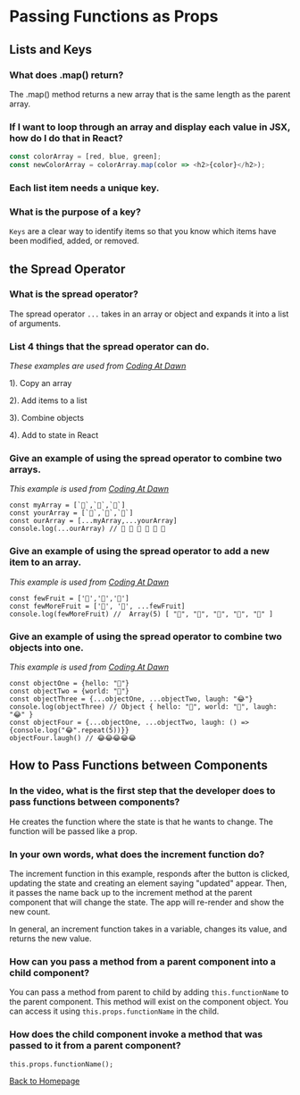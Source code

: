 # Passing Functions as Props

## Lists and Keys

### What does .map() return?
The .map() method returns a new array that is the same length as the parent array.

### If I want to loop through an array and display each value in JSX, how do I do that in React?

```javascript
const colorArray = [red, blue, green];
const newColorArray = colorArray.map(color => <h2>{color}</h2>);
```

### Each list item needs a unique __**key**__.

### What is the purpose of a key?
`Keys` are a clear way to identify items so that you know which items have been modified, added, or removed.


## the Spread Operator

### What is the spread operator?
The spread operator `...` takes in an array or object and expands it into a list of arguments.

### List 4 things that the spread operator can do.

*These examples are used from [Coding At Dawn](https://medium.com/coding-at-dawn/how-to-use-the-spread-operator-in-javascript-b9e4a8b06fab)*

1). Copy an array

2). Add items to a list

3). Combine objects

4). Add to state in React


### Give an example of using the spread operator to combine two arrays.
*This example is used from [Coding At Dawn](https://medium.com/coding-at-dawn/how-to-use-the-spread-operator-in-javascript-b9e4a8b06fab)*

```
const myArray = [`🤪`,`🐻`,`🎌`]
const yourArray = [`🙂`,`🤗`,`🤩`]
const ourArray = [...myArray,...yourArray]
console.log(...ourArray) // 🤪 🐻 🎌 🙂 🤗 🤩
```

### Give an example of using the spread operator to add a new item to an array.
*This example is used from [Coding At Dawn](https://medium.com/coding-at-dawn/how-to-use-the-spread-operator-in-javascript-b9e4a8b06fab)*

```
const fewFruit = ['🍏','🍊','🍌']
const fewMoreFruit = ['🍉', '🍍', ...fewFruit]
console.log(fewMoreFruit) //  Array(5) [ "🍉", "🍍", "🍏", "🍊", "🍌" ]
```

### Give an example of using the spread operator to combine two objects into one.
*This example is used from [Coding At Dawn](https://medium.com/coding-at-dawn/how-to-use-the-spread-operator-in-javascript-b9e4a8b06fab)*

```
const objectOne = {hello: "🤪"}
const objectTwo = {world: "🐻"}
const objectThree = {...objectOne, ...objectTwo, laugh: "😂"}
console.log(objectThree) // Object { hello: "🤪", world: "🐻", laugh: "😂" }
const objectFour = {...objectOne, ...objectTwo, laugh: () => {console.log("😂".repeat(5))}}
objectFour.laugh() // 😂😂😂😂😂
```


## How to Pass Functions between Components

### In the video, what is the first step that the developer does to pass functions between components?
He creates the function where the state is that he wants to change. The function will be passed like a prop.

### In your own words, what does the increment function do?
The increment function in this example, responds after the button is clicked, updating the state and creating an element saying "updated" appear. Then, it passes the name back up to the increment method at the parent component that will change the state. The app will re-render and show the new count.

In general, an increment function takes in a variable, changes its value, and returns the new value.

### How can you pass a method from a parent component into a child component?
You can pass a method from parent to child by adding `this.functionName` to the parent component. This method will exist on the component object. You can access it using `this.props.functionName` in the child.

### How does the child component invoke a method that was passed to it from a parent component?
`this.props.functionName();`

[Back to Homepage](../README.md)

